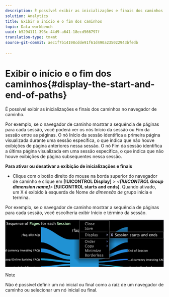 ```yaml
---
description: É possível exibir as inicializações e finais dos caminhos no navegador de caminho.
solution: Analytics
title: Exibir o início e o fim dos caminhos
topic: Data workbench
uuid: b5294111-393c-44d9-a641-18ecd566797f
translation-type: tm+mt
source-git-commit: aec1f7b14198cdde91f61d490a235022943bfedb

---
```



# Exibir o início e o fim dos caminhos{#display-the-start-and-end-of-paths}

É possível exibir as inicializações e finais dos caminhos no navegador de caminho.

Por exemplo, se o navegador de caminho mostrar a sequência de páginas para cada sessão, você poderá ver os nós Início da sessão ou Fim da sessão entre as páginas. O nó Início da sessão identifica a primeira página visualizada durante uma sessão específica, o que indica que não houve exibições de página anteriores nessa sessão. O nó Fim da sessão identifica a última página visualizada em uma sessão específica, o que indica que não houve exibições de página subsequentes nessa sessão.

**Para ativar ou desativar a exibição de inicializações e finais**

* Clique com o botão direito do mouse na borda superior do navegador de caminho e clique em **[!UICONTROL Display]** > *&lt;**[!UICONTROL Group dimension name]**>* **[!UICONTROL starts and ends]**. Quando ativado, um X é exibido à esquerda de Nome *de dimensão de* grupo inicia e termina.

Por exemplo, se o navegador de caminho mostrar a sequência de páginas para cada sessão, você escolheria exibir Início e término da sessão.

![](assets/vis_PathBrowser_StartsAndEnds.png)

>[!NOTE]
>
>Não é possível definir um nó inicial ou final como a raiz de um navegador de caminho ou selecionar um nó inicial ou final.

